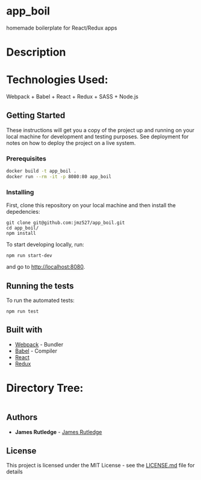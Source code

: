 # app_boil

homemade boilerplate for React/Redux apps

# Description


# Technologies Used:

Webpack + Babel + React + Redux + SASS + Node.js

## Getting Started

These instructions will get you a copy of the project up and running on your local machine for 
development and testing purposes. See deployment for notes on how to deploy the project on a live 
system.

### Prerequisites

```sh
docker build -t app_boil .
docker run --rm -it -p 8080:80 app_boil
```

### Installing

First, clone this repository on your local machine and then install the depedencies:

```
git clone git@github.com:jmz527/app_boil.git
cd app_boil/
npm install
```

To start developing locally, run:

```
npm run start-dev
```

and go to [http://localhost:8080](http://localhost:8080).

## Running the tests

To run the automated tests:

```
npm run test
```

## Built with

* [Webpack](https://webpack.js.org/concepts/) - Bundler
* [Babel](https://babeljs.io/docs/usage/babelrc/) - Compiler
* [React](https://reactjs.org/docs/hello-world.html)
* [Redux](https://redux.js.org/)

# Directory Tree:

```sh

```

## Authors

* **James Rutledge** - [James Rutledge](https://github.com/jmz527)

## License

This project is licensed under the MIT License - see the [LICENSE.md](LICENSE.md) file for details
